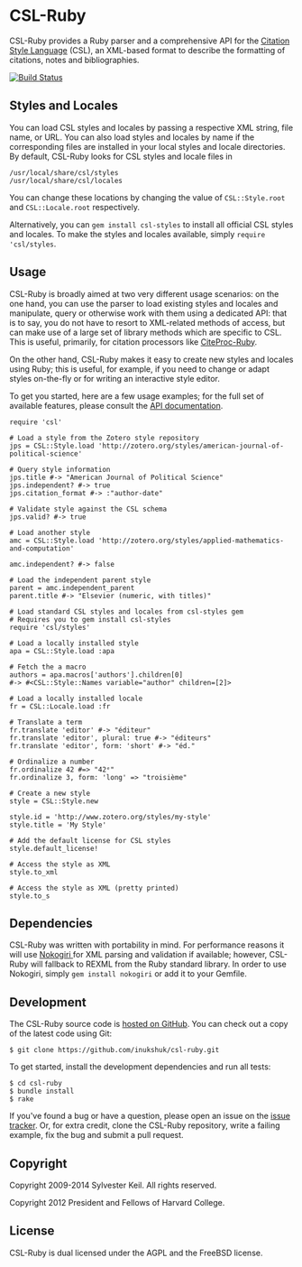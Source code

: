 CSL-Ruby
========
CSL-Ruby provides a Ruby parser and a comprehensive API for the
[Citation Style Language](http://citationstyles.org) (CSL), an XML-based
format to describe the formatting of citations, notes and bibliographies.

[![Build Status](https://secure.travis-ci.org/inukshuk/csl-ruby.png?branch=master)](http://travis-ci.org/inukshuk/csl-ruby)

Styles and Locales
------------------
You can load CSL styles and locales by passing a respective XML string, file
name, or URL. You can also load styles and locales by name if the
corresponding files are installed in your local styles and locale directories.
By default, CSL-Ruby looks for CSL styles and locale files in

    /usr/local/share/csl/styles
    /usr/local/share/csl/locales

You can change these locations by changing the value of `CSL::Style.root` and
`CSL::Locale.root` respectively.

Alternatively, you can `gem install csl-styles` to install all official CSL
styles and locales. To make the styles and locales available, simply
`require 'csl/styles`.

Usage
-----
CSL-Ruby is broadly aimed at two very different usage scenarios: on the one
hand, you can use the parser to load existing styles and locales and
manipulate, query or otherwise work with them using a dedicated API: that is
to say, you do not have to resort to XML-related methods of access, but can
make use of a large set of library methods which are specific to CSL. This
is useful, primarily, for citation processors like
[CiteProc-Ruby](https://github.com/inukshuk/citeproc-ruby).

On the other hand, CSL-Ruby makes it easy to create new styles and locales
using Ruby; this is useful, for example, if you need to change or adapt
styles on-the-fly or for writing an interactive style editor.

To get you started, here are a few usage examples; for the full set of
available features, please consult the
[API documentation](http://rubydoc.info/gems/csl/).

    require 'csl'

    # Load a style from the Zotero style repository
    jps = CSL::Style.load 'http://zotero.org/styles/american-journal-of-political-science'

    # Query style information
    jps.title #-> "American Journal of Political Science"
    jps.independent? #-> true
    jps.citation_format #-> :"author-date"

    # Validate style against the CSL schema
    jps.valid? #-> true

    # Load another style
    amc = CSL::Style.load 'http://zotero.org/styles/applied-mathematics-and-computation'

    amc.independent? #-> false

    # Load the independent parent style
    parent = amc.independent_parent
    parent.title #-> "Elsevier (numeric, with titles)"

    # Load standard CSL styles and locales from csl-styles gem
    # Requires you to gem install csl-styles
    require 'csl/styles'

    # Load a locally installed style
    apa = CSL::Style.load :apa

    # Fetch the a macro
    authors = apa.macros['authors'].children[0]
    #-> #<CSL::Style::Names variable="author" children=[2]>

    # Load a locally installed locale
    fr = CSL::Locale.load :fr

    # Translate a term
    fr.translate 'editor' #-> "éditeur"
    fr.translate 'editor', plural: true #-> "éditeurs"
    fr.translate 'editor', form: 'short' #-> "éd."

    # Ordinalize a number
    fr.ordinalize 42 #=> "42ᵉ"
    fr.ordinalize 3, form: 'long' => "troisième"

    # Create a new style
    style = CSL::Style.new

    style.id = 'http://www.zotero.org/styles/my-style'
    style.title = 'My Style'

    # Add the default license for CSL styles
    style.default_license!

    # Access the style as XML
    style.to_xml

    # Access the style as XML (pretty printed)
    style.to_s

Dependencies
------------
CSL-Ruby was written with portability in mind. For performance reasons it
will use [Nokogiri ](http://nokogiri.org) for XML parsing and validation
if available; however, CSL-Ruby will fallback to REXML from the Ruby standard
library. In order to use Nokogiri, simply `gem install nokogiri` or add it
to your Gemfile.

Development
-----------
The CSL-Ruby source code is [hosted on GitHub](https://github.com/inukshuk/csl-ruby).
You can check out a copy of the latest code using Git:

    $ git clone https://github.com/inukshuk/csl-ruby.git

To get started, install the development dependencies and run all tests:

    $ cd csl-ruby
    $ bundle install
    $ rake

If you've found a bug or have a question, please open an issue on the
[issue tracker](https://github.com/inukshuk/csl-ruby/issues).
Or, for extra credit, clone the CSL-Ruby repository, write a failing
example, fix the bug and submit a pull request.


Copyright
---------
Copyright 2009-2014 Sylvester Keil. All rights reserved.

Copyright 2012 President and Fellows of Harvard College.

License
-------
CSL-Ruby is dual licensed under the AGPL and the FreeBSD license.
